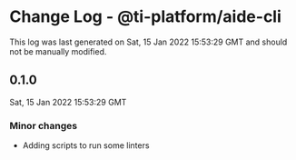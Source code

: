 # Change Log - @ti-platform/aide-cli

This log was last generated on Sat, 15 Jan 2022 15:53:29 GMT and should not be manually modified.

## 0.1.0
Sat, 15 Jan 2022 15:53:29 GMT

### Minor changes

- Adding scripts to run some linters

